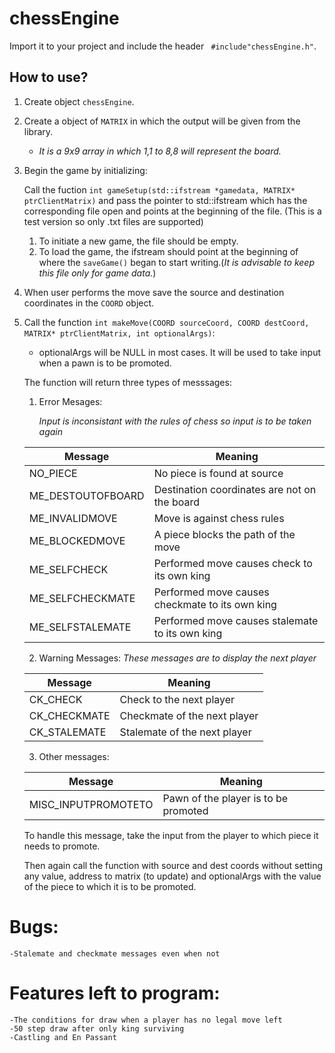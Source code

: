 # chessEngine

Import it to your project and include the header ``` #include"chessEngine.h"```.

## How to use?

1. Create object ```chessEngine```.
1. Create a object of ```MATRIX``` in which the output will be given from the library.

    * _It is a 9x9 array in which 1,1 to 8,8 will represent the board._

1. Begin the game by initializing:

    Call the fuction ```int gameSetup(std::ifstream *gamedata, MATRIX* ptrClientMatrix)``` and pass the pointer to std::ifstream which has the corresponding file open and points at the beginning of the file. (This is a test version so only .txt files are supported)
    
    1. To initiate a new game, the file should be empty.
    1. To load the game, the ifstream should point at the beginning of where the ```saveGame()``` began to start writing.(_It is advisable to keep this file only for game data._)
    
1. When user performs the move save the source and destination coordinates in the ```COORD``` object.

1. Call the function ```int makeMove(COORD sourceCoord, COORD destCoord, MATRIX* ptrClientMatrix, int optionalArgs)```:
   * optionalArgs will be NULL in most cases. It will be used to take input when a pawn is to be promoted.
   
   The function will return three types of messsages:
   
   1. Error Mesages:
   
      _Input is inconsistant with the rules of chess so input is to be taken again_

   Message | Meaning
   --------|--------
   NO_PIECE | No piece is found at source
   ME_DESTOUTOFBOARD | Destination coordinates are not on the board
   ME_INVALIDMOVE | Move is against chess rules
   ME_BLOCKEDMOVE | A piece blocks the path of the move
   ME_SELFCHECK | Performed move causes check to its own king
   ME_SELFCHECKMATE | Performed move causes checkmate to its own king
   ME_SELFSTALEMATE | Performed move causes stalemate to its own king
   
   2. Warning Messages:
      _These messages are to display the next player_
      
   Message | Meaning
   --------|-------
   CK_CHECK | Check to the next player
   CK_CHECKMATE | Checkmate of the next player
   CK_STALEMATE | Stalemate of the next player
   
   3. Other messages:
   
    Message | Meaning
   --------|-------
   MISC_INPUTPROMOTETO | Pawn of the player is to be promoted
   
      To handle this message, take the input from the player to which piece it needs to promote. 
   
      Then again call the function with source and dest coords without setting any value, address to matrix (to update) and optionalArgs with the value of the piece to which it is to be promoted.
      
# Bugs:

    -Stalemate and checkmate messages even when not
 
# Features left to program:

	-The conditions for draw when a player has no legal move left 
	-50 step draw after only king surviving
	-Castling and En Passant
